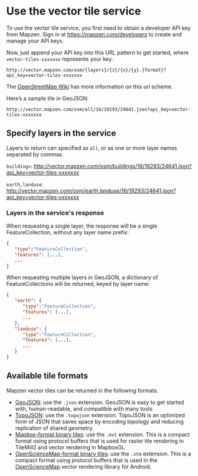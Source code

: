 # Use the vector tile service

To use the vector tile service, you first need to obtain a developer API key from Mapzen. Sign in at https://mapzen.com/developers to create and manage your API keys.

Now, just append your API key into this URL pattern to get started, where `vector-tiles-xxxxxxx` represents your key.

`http://vector.mapzen.com/osm/{layers}/{z}/{x}/{y}.{format}?api_key=vector-tiles-xxxxxxx`

The [OpenStreetMap Wiki](http://wiki.openstreetmap.org/wiki/Slippy_map_tilenames) has more information on this url scheme.

Here’s a sample tile in GeoJSON:

`http://vector.mapzen.com/osm/all/16/19293/24641.json?api_key=vector-tiles-xxxxxxx`

## Specify layers in the service

Layers to return can specified as `all`, or as one or more layer names separated by commas.

`buildings`: http://vector.mapzen.com/osm/buildings/16/19293/24641.json?api_key=vector-tiles-xxxxxxx

`earth,landuse`: http://vector.mapzen.com/osm/earth,landuse/16/19293/24641.json?api_key=vector-tiles-xxxxxxx

### Layers in the service's response

When requesting a single layer, the response will be a single FeatureCollection, without any layer name prefix:

```json
{
   "type":"FeatureCollection",
   "features": [...],
   ...
}
```

When requesting multiple layers in GeoJSON, a dictionary of FeatureCollections will be returned, keyed by layer name:

```json
{
   "earth": {
      "type":"FeatureCollection",
      "features": [...],
      ...
   },
   "landuse": {
      "type":"FeatureCollection",
      "features": [...],
      ...
   }
}
```

## Available tile formats

Mapzen vector tiles can be returned in the following formats.

* [GeoJSON](http://geojson.org): use the `.json` extension. GeoJSON is easy to get started with, human-readable, and compatible with many tools
* [TopoJSON](https://github.com/mbostock/topojson): use the `.topojson` extension. TopoJSON is an optimized form of JSON that saves space by encoding topology and reducing replication of shared geometry.
* [Mapbox-format binary tiles](https://github.com/mapbox/vector-tile-spec): use the `.mvt` extension. This is a compact format using protocol buffers that is used for raster tile rendering in TileMill2 and vector rendering in MapboxGL
* [OpenScienceMap-format binary tiles](https://github.com/opensciencemap/vtm): use the `.vtm` extension. This is a compact format using protocol buffers that is used in the [OpenScienceMap](http://www.opensciencemap.org/) vector rendering library for Android.
